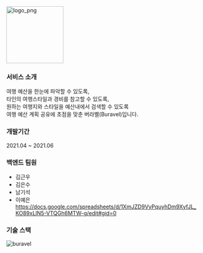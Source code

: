 <img width="149" alt="logo_png" src="https://user-images.githubusercontent.com/62732789/120043719-6c78d000-c047-11eb-9767-1e5df98eeb23.png">

### 서비스 소개
여행 예산을 한눈에 파악할 수 있도록,  
타인의 여행스타일과 경비를 참고할 수 있도록,  
원하는 여행지와 스타일을 예산내에서 검색할 수 있도록  
여행 예산 계획 공유에 초점을 맞춘 버라벨(Buravel)입니다.

### 개발기간
2021.04 ~ 2021.06 

### 백엔드 팀원
- 김근우
- 김은수
- 남기석
- 이예은
https://docs.google.com/spreadsheets/d/1XmJZD9VyPquyhDm9XyfJL_KO89xLlN5-VTQGh6MTW-g/edit#gid=0
### 기술 스택
![buravel](https://user-images.githubusercontent.com/62732789/120909200-99fbf400-c6ad-11eb-83c4-db96b8ce881a.png)
